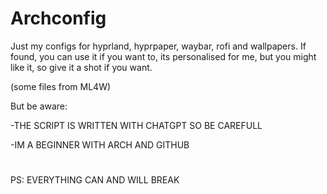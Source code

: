 # Archconfig
Just my configs for hyprland, hyprpaper, waybar, rofi and wallpapers. If found, you can use it if you want to, its personalised for me, but you might like it, so give it a shot if you want.

(some files from ML4W)

But be aware:

-THE SCRIPT IS WRITTEN WITH CHATGPT SO BE CAREFULL 

-IM A BEGINNER WITH ARCH AND GITHUB

#
PS: EVERYTHING CAN AND WILL BREAK
